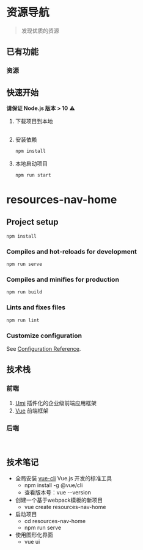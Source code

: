 # 资源导航

> 发现优质的资源


## 已有功能

### 资源



## 快速开始

**请保证 Node.js 版本 > 10** ⚠️

1. 下载项目到本地

   ```bash
   
   ```

2. 安装依赖

   ```bash
   npm install
   ```

3. 本地启动项目

   ```bash
   npm run start
   ```
# resources-nav-home

## Project setup
```
npm install
```

### Compiles and hot-reloads for development
```
npm run serve
```

### Compiles and minifies for production
```
npm run build
```

### Lints and fixes files
```
npm run lint
```

### Customize configuration
See [Configuration Reference](https://cli.vuejs.org/config/).

## 技术栈

### 前端

1. [Umi](https://umijs.org/zh-CN) 插件化的企业级前端应用框架
2. [Vue](https://cn.vuejs.org/) 前端框架



### 后端


<br/>

## 技术笔记
* 全局安装 [vue-cli](https://cli.vuejs.org/zh/) Vue.js 开发的标准工具
  * npm install -g @vue/cli
  * 查看版本号：vue --version
* 创建一个基于webpack模板的新项目
  * vue create resources-nav-home
* 启动项目
  * cd resources-nav-home
  * npm run serve
* 使用图形化界面
  * vue ui